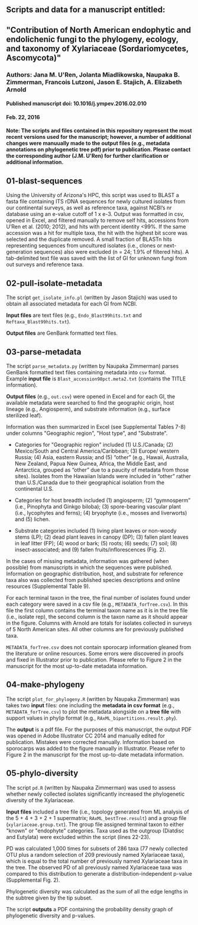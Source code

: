 ## Scripts and data for a manuscript entitled:
## "Contribution of North American endophytic and endolichenic fungi to the phylogeny, ecology, and taxonomy of Xylariaceae (Sordariomycetes, Ascomycota)"

### Authors: Jana M. U'Ren, Jolanta Miadlikowska, Naupaka B. Zimmerman, Francois Lutzoni, Jason E. Stajich, A. Elizabeth Arnold

#### Published manuscript doi: 10.1016/j.ympev.2016.02.010

#### Feb. 22, 2016

#### Note: The scripts and files contained in this repository represent the most recent versions used for the manuscript; however, a number of additional changes were manuually made to the output files (e.g., metadata annotations on phylogenetic tree pdf) prior to publication. Please contact the corresponding author (J.M. U'Ren) for further clarification or additional information. 


## 01-blast-sequences

Using the University of Arizona's HPC, this script was used to BLAST a fasta file containing ITS rDNA sequences for newly cultured isolates from our continental surveys, as well as reference taxa, against NCBI’s nr database using an e-value cutoff of 1 x e-3. 
Output was formatted in csv, opened in Excel, and filtered manually to remove self hits, accessions from U’Ren et al. (2010; 2012), and hits with percent identity <99%. If the same accession was a hit for multiple taxa, the hit with the highest bit score was 
selected and the duplicate removed. A small fraction of BLASTn hits representing sequences from uncultured isolates (i.e., clones or next-generation sequences) also were excluded (n = 24; 1.9% of filtered hits). A tab-delimited text file was saved with the list
of GI for unknown fungi from out surveys and reference taxa.  

## 02-pull-isolate-metadata

The script `get_isolate_info.pl` (written by Jason Stajich) was used to obtain all associated metadata for each GI from NCBI.  

**Input files** are text files (e.g., `Endo_Blast99hits.txt` and `Reftaxa_Blast99hits.txt`). 

**Output files** are GenBank formatted text files.  

## 03-parse-metadata

The script `parse_metadata.py` (written by Naupaka Zimmerman) parses GenBank formatted text files containing metadata into `csv` format.  
Example **input file** is `Blast_accession98pct.meta2.txt` (contains the TITLE information).

**Output files** (e.g., `out.csv`) were opened in Excel and for each GI, the available metadata were searched to find the geographic origin, host lineage (e.g., Angiosperm), and substrate information (e.g., surface sterilized leaf).  

Information was then summarized in Excel (see Supplemental Tables 7-8) under columns "Geographic region", "Host type", and "Substrate".  

* Categories for "Geographic region" included (1) U.S./Canada; (2) Mexico/South and Central America/Caribbean; (3) Europe/ western Russia; (4) Asia, eastern Russia; and (5) “other” (e.g., Hawaii, Australia, New Zealand, Papua New Guinea, Africa, the Middle East, and Antarctica, grouped as “other” due to a paucity of metadata from those sites). Isolates from the Hawaiian Islands were included in “other” rather than U.S./Canada due to their geographical isolation from the continental U.S. 

* Categories for host breadth included (1) angiosperm; (2) “gymnosperm” (i.e., Pinophyta and Ginkgo biloba); (3) spore-bearing vascular plant (i.e., lycophytes and ferns); (4) bryophyte (i.e., mosses and liverworts) and (5) lichen. 

* Substrate categories included (1) living plant leaves or non-woody stems (LP); (2) dead plant leaves in canopy (DP); (3) fallen plant leaves in leaf litter (FP); (4) wood or bark; (5) roots; (6) seeds; (7) soil; (8) insect-associated; and (9) fallen fruits/inflorescences (Fig. 2).

In the cases of missing metadata, information was gathered (when possible) from manuscripts in which the sequences were published. Information on geographic distribution, host, and substrate for reference taxa also was collected from published species descriptions and online resources (Supplemental Table 9). 

For each terminal taxon in the tree, the final number of isolates found under each category were saved in a csv file (e.g., `METADATA_forTree.csv`).  In this file the first column contains the terminal taxon name as it is in the tree file (i.e., isolate rep), the second column is the taxon name as it should appear in the figure.  Columns with Arnold are totals for isolates collected in surveys of 5 North American sites.  All other columns are for previously published taxa.  

`METADATA_forTree.csv` does not contain sporocarp information gleaned from the literature or online resources.  Some errors were discovered in proofs and fixed in Illustrator prior to publication. Please refer to Figure 2 in the manuscript for the most up-to-date metadata information. 


## 04-make-phylogeny

The script `plot_for_phylogeny.R` (written by Naupaka Zimmerman) was takes two **input** files: one including the **metadata in csv format** (e.g., `METADATA_forTree.csv`) to plot the metadata alongside on a **tree file** with support values in phylip format (e.g., `RAxML_bipartitions.result.phy`).

The **output** is a pdf file.  For the purposes of this manuscript, the output PDF was opened in Adobe Illustrator CC 2014 and manually edited for publication. Mistakes were corrected manually. Information based on sporocarps was added to the figure manually in Illustrator. Please refer to Figure 2 in the manuscript for the most up-to-date metadata information. 


## 05-phylo-diversity

The script `pd.R` (written by Naupaka Zimmerman) was used to assess whether newly collected isolates significantly increased the phylogenetic diversity of the Xylariaceae. 

**Input files** included a tree file (i.e., topology generated from ML analysis of the 5 + 4 + 3 + 2 + 1 supermatrix; `RAxML_bestTree.result`) and a group file (`xylariaceae.group.txt`). The group file assigned terminal taxon to either "known" or "endophyte" categories.  Taxa used as the outgroup (Diatdisc and Eutylata) were excluded within the script (lines 22-23).  

PD was calculated 1,000 times for subsets of 286 taxa (77 newly collected OTU plus a random selection of 209 previously named Xylariaceae taxa), which is equal to the total number of previously named Xylariaceae taxa in the tree. 
The observed PD of all previously named Xylariaceae taxa was compared to this distribution to generate a distribution-independent p-value (Supplemental Fig. 2). 

Phylogenetic diversity was calculated as the sum of all the edge lengths in the subtree given by the tip subset.

The script **outputs** a PDF containing the probability density graph of phylogenetic diversity and p-values. 

